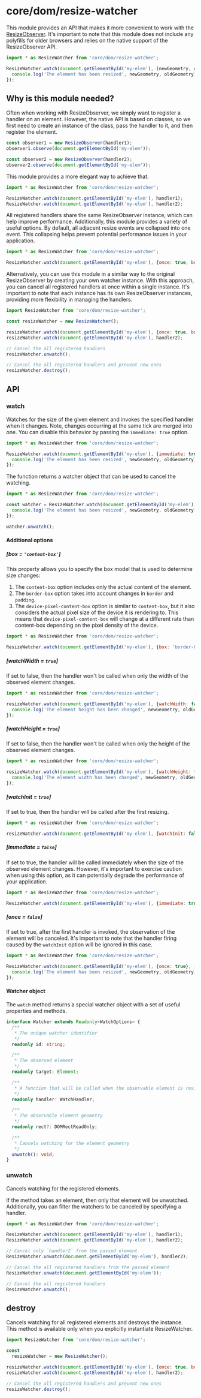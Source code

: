 # core/dom/resize-watcher

This module provides an API that makes it more convenient
to work with the [ResizeObserver](https://developer.mozilla.org/en-US/docs/Web/API/ResizeObserver).
It's important to note that this module does not include any polyfills for older browsers and
relies on the native support of the ResizeObserver API.

```js
import * as ResizeWatcher from 'core/dom/resize-watcher';

ResizeWatcher.watch(document.getElementById('my-elem'), (newGeometry, oldGeometry, watcher) => {
  console.log('The element has been resized', newGeometry, oldGeometry);
});
```

## Why is this module needed?

Often when working with ResizeObserver, we simply want to register a handler on an element.
However, the native API is based on classes, so we first need to create an instance of the class,
pass the handler to it, and then register the element.

```js
const observer1 = new ResizeObserver(handler1);
observer1.observe(document.getElementById('my-elem'));

const observer2 = new ResizeObserver(handler2);
observer2.observe(document.getElementById('my-elem'));
```

This module provides a more elegant way to achieve that.

```js
import * as ResizeWatcher from 'core/dom/resize-watcher';

ResizeWatcher.watch(document.getElementById('my-elem'), handler1);
ResizeWatcher.watch(document.getElementById('my-elem'), handler2);
```

All registered handlers share the same ResizeObserver instance, which can help improve performance.
Additionally, this module provides a variety of useful options.
By default, all adjacent resize events are collapsed into one event.
This collapsing helps prevent potential performance issues in your application.

```js
import * as ResizeWatcher from 'core/dom/resize-watcher';

ResizeWatcher.watch(document.getElementById('my-elem'), {once: true, box: 'border-box'}, handler);
```

Alternatively, you can use this module in a similar way to the original ResizeObserver
by creating your own watcher instance.
With this approach, you can cancel all registered handlers at once within a single instance.
It's important to note that each instance has its own ResizeObserver instances,
providing more flexibility in managing the handlers.

```js
import ResizeWatcher from 'core/dom/resize-watcher';

const resizeWatcher = new ResizeWatcher();

resizeWatcher.watch(document.getElementById('my-elem'), {once: true, box: 'border-box'}, handler1);
resizeWatcher.watch(document.getElementById('my-elem'), handler2);

// Cancel the all registered handlers
resizeWatcher.unwatch();

// Cancel the all registered handlers and prevent new ones
resizeWatcher.destroy();
```

## API

### watch

Watches for the size of the given element and invokes the specified handler when it changes.
Note, changes occurring at the same tick are merged into one.
You can disable this behavior by passing the `immediate: true` option.

```js
import * as ResizeWatcher from 'core/dom/resize-watcher';

ResizeWatcher.watch(document.getElementById('my-elem'), {immediate: true}, (newGeometry, oldGeometry, watcher) => {
  console.log('The element has been resized', newGeometry, oldGeometry);
});
```

The function returns a watcher object that can be used to cancel the watching.

```js
import * as ResizeWatcher from 'core/dom/resize-watcher';

const watcher = ResizeWatcher.watch(document.getElementById('my-elem'), (newGeometry, oldGeometry, watcher) => {
  console.log('The element has been resized', newGeometry, oldGeometry);
});

watcher.unwatch();
```

#### Additional options

##### [box = `'content-box'`]

This property allows you to specify the box model that is used to determine size changes:

1. The `content-box` option includes only the actual content of the element.
2. The `border-box` option takes into account changes in `border` and `padding`.
3. The `device-pixel-content-box` option is similar to `content-box`,
   but it also considers the actual pixel size of the device it is rendering to.
   This means that `device-pixel-content-box` will change at a different rate than content-box depending on
   the pixel density of the device.

```js
import * as ResizeWatcher from 'core/dom/resize-watcher';

ResizeWatcher.watch(document.getElementById('my-elem'), {box: 'border-box'}, console.log);
```

##### [watchWidth = `true`]

If set to false, then the handler won't be called when only the width of the observed element changes.

```js
import * as resizeWatcher from 'core/dom/resize-watcher';

resizeWatcher.watch(document.getElementById('my-elem'), {watchWidth: false}, (newGeometry, oldGeometry) => {
  console.log('The element height has been changed', newGeometry, oldGeometry);
});
```

##### [watchHeight = `true`]

If set to false, then the handler won't be called when only the height of the observed element changes.

```js
import * as resizeWatcher from 'core/dom/resize-watcher';

resizeWatcher.watch(document.getElementById('my-elem'), {watchHeight: false}, (newGeometry, oldGeometry) => {
  console.log('The element width has been changed', newGeometry, oldGeometry);
});
```

##### [watchInit = `true`]

If set to true, then the handler will be called after the first resizing.

```js
import * as resizeWatcher from 'core/dom/resize-watcher';

resizeWatcher.watch(document.getElementById('my-elem'), {watchInit: false}, console.log);
```

##### [immediate = `false`]

If set to true, the handler will be called immediately when the size of the observed element changes.
However, it's important to exercise caution when using this option,
as it can potentially degrade the performance of your application.

```js
import * as ResizeWatcher from 'core/dom/resize-watcher';

ResizeWatcher.watch(document.getElementById('my-elem'), {immediate: true}, console.log);
```

##### [once = `false`]

If set to true, after the first handler is invoked, the observation of the element will be canceled.
It's important to note that the handler firing caused by the `watchInit` option will be ignored in this case.

```js
import * as ResizeWatcher from 'core/dom/resize-watcher';

ResizeWatcher.watch(document.getElementById('my-elem'), {once: true}, (newGeometry, oldGeometry, watcher) => {
  console.log('The element has been resized', newGeometry, oldGeometry);
});
```

#### Watcher object

The `watch` method returns a special watcher object with a set of useful properties and methods.

```typescript
interface Watcher extends Readonly<WatchOptions> {
  /**
   * The unique watcher identifier
   */
  readonly id: string;

  /**
   * The observed element
   */
  readonly target: Element;

  /**
   * A function that will be called when the observable element is resized
   */
  readonly handler: WatchHandler;

  /**
   * The observable element geometry
   */
  readonly rect?: DOMRectReadOnly;

  /**
   * Cancels watching for the element geometry
   */
  unwatch(): void;
}
```

### unwatch

Cancels watching for the registered elements.

If the method takes an element, then only that element will be unwatched.
Additionally, you can filter the watchers to be canceled by specifying a handler.

```js
import * as ResizeWatcher from 'core/dom/resize-watcher';

ResizeWatcher.watch(document.getElementById('my-elem'), handler1);
ResizeWatcher.watch(document.getElementById('my-elem'), handler2);

// Cancel only `handler2` from the passed element
ResizeWatcher.unwatch(document.getElementById('my-elem'), handler2);

// Cancel the all registered handlers from the passed element
ResizeWatcher.unwatch(document.getElementById('my-elem'));

// Cancel the all registered handlers
ResizeWatcher.unwatch();
```

## destroy

Cancels watching for all registered elements and destroys the instance.
This method is available only when you explicitly instantiate ResizeWatcher.

```js
import ResizeWatcher from 'core/dom/resize-watcher';

const
  resizeWatcher = new ResizeWatcher();

resizeWatcher.watch(document.getElementById('my-elem'), {once: true, box: 'border-box'}, handler1);
resizeWatcher.watch(document.getElementById('my-elem'), handler2);

// Cancel the all registered handlers and prevent new ones
resizeWatcher.destroy();
```
